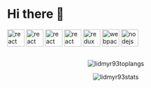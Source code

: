 
 <h1 >Hi there 👋</h1>

<!--
**lidmyr93/lidmyr93** is a ✨ _special_ ✨ repository because its `README.md` (this file) appears on your GitHub profile.

Here are some ideas to get you started:

- 🔭 I’m currently working on ...
- 🌱 I’m currently learning ...
- 👯 I’m looking to collaborate on ...
- 🤔 I’m looking for help with ...
- 💬 Ask me about ...
- 📫 How to reach me: ...
- 😄 Pronouns: ...
- ⚡ Fun fact: ...
-->

<p align="left">	
  <img
    src="https://devicon.dev/devicon.git/icons/html5/html5-original.svg"	    
    alt="react"	 
    width="40"	    
    height="40"	    
  />	  
    <img
    src="https://devicon.dev/devicon.git/icons/css3/css3-original.svg"	    
    alt="react"	 
    width="40"	    
    height="40"	    
  />
    <img
    src="https://devicon.dev/devicon.git/icons/javascript/javascript-original.svg"	    
    alt="react"	 
    width="40"	    
    height="40"	    
  />
  <img
    src="https://devicons.github.io/devicon/devicon.git/icons/react/react-original-wordmark.svg"	    
    alt="react"	 
    width="40"	    
    height="40"	    
  />	  
  <img	  
    src="https://devicons.github.io/devicon/devicon.git/icons/redux/redux-original.svg"	   
    alt="redux"	   
    width="40"	    
    height="40"	    
  />	  
  <img	  
    src="https://devicons.github.io/devicon/devicon.git/icons/webpack/webpack-original.svg"	   
    alt="webpack"	    
    width="40"	    
    height="40"	    
  />	  
 <img	  
    src="https://devicons.github.io/devicon/devicon.git/icons/nodejs/nodejs-original-wordmark.svg"
    alt="nodejs"
    width="40"
    height="40"
  />
</p>
<p>
 <a href="https://github.com/anuraghazra/github-readme-stats">
 <img src="https://github-readme-stats.vercel.app/api/pin/?username=anuraghazra&repo=github-readme-stats" alt=""/>
 </a>
</p>  
<p align="center">
<img src="https://github-readme-stats.vercel.app/api/top-langs/?username=lidmyr93&show_icons=true&theme=dark" alt="lidmyr93toplangs"/>
 </p>
 <p align="center">
<img src="https://github-readme-stats.vercel.app/api?username=lidmyr93&show_icons=true&theme=dark" alt="lidmyr93stats"/>
 </p>

